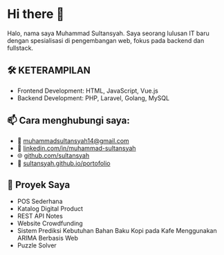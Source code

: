 # Hi there 👋

Halo, nama saya Muhammad Sultansyah. Saya seorang lulusan IT baru dengan spesialisasi di pengembangan web, fokus pada backend dan fullstack.

🛠️ KETERAMPILAN
------------------
* Frontend Development: HTML, JavaScript, Vue.js 
* Backend Development: PHP, Laravel, Golang, MySQL

📫  Cara menghubungi saya:
------------------
* 📧 muhammadsultansyah14@gmail.com
* 💼 [linkedin.com/in/muhammad-sultansyah](https://linkedin.com/in/muhammad-sultansyah)
* 🌐 [github.com/sultansyah](https://github.com/sultansyah)
* 🔗 [sultansyah.github.io/portofolio](https://sultansyah.github.io/portofolio)

🚀 Proyek Saya
------------------
* POS Sederhana
* Katalog Digital Product
* REST API Notes
* Website Crowdfunding
* Sistem Prediksi Kebutuhan Bahan Baku Kopi pada Kafe Menggunakan ARIMA Berbasis Web
* Puzzle Solver
